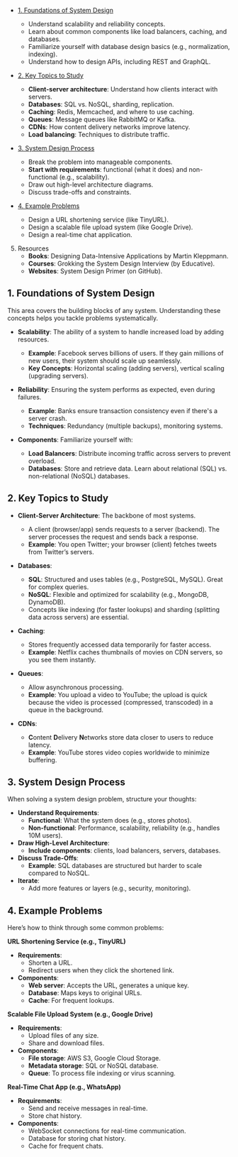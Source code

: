 - [1. Foundations of System Design](#1-foundations-of-system-design)
    - Understand scalability and reliability concepts.
    - Learn about common components like load balancers, caching, and databases.
    - Familiarize yourself with database design basics (e.g., normalization, indexing).
    - Understand how to design APIs, including REST and GraphQL.

- [2. Key Topics to Study](#2-key-topics-to-study)
    - __Client-server architecture__: Understand how clients interact with servers.
    - __Databases__: SQL vs. NoSQL, sharding, replication.
    - __Caching__: Redis, Memcached, and where to use caching.
    - __Queues__: Message queues like RabbitMQ or Kafka.
    - __CDNs__: How content delivery networks improve latency.
    - __Load balancing__: Techniques to distribute traffic.

- [3. System Design Process](#3-system-design-process)
    - Break the problem into manageable components.
    - __Start with requirements__: functional (what it does) and non-functional (e.g., scalability).
    - Draw out high-level architecture diagrams.
    - Discuss trade-offs and constraints.

- [4. Example Problems](#4-example-problems)
    - Design a URL shortening service (like TinyURL).
    - Design a scalable file upload system (like Google Drive).
    - Design a real-time chat application.

5. Resources
    - __Books__: Designing Data-Intensive Applications by Martin Kleppmann.
    - __Courses__: Grokking the System Design Interview (by Educative).
    - __Websites__: System Design Primer (on GitHub).






## 1. __Foundations of System Design__
This area covers the building blocks of any system. Understanding these concepts helps you tackle problems systematically.

- __Scalability__: The ability of a system to handle increased load by adding resources.

    - __Example__: Facebook serves billions of users. If they gain millions of new users, their system should scale up seamlessly.
    - __Key Concepts__: Horizontal scaling (adding servers), vertical scaling (upgrading servers).
- __Reliability__: Ensuring the system performs as expected, even during failures.

    - __Example__: Banks ensure transaction consistency even if there's a server crash.
    - __Techniques__: Redundancy (multiple backups), monitoring systems.
- __Components__: Familiarize yourself with:

    - __Load Balancers__: Distribute incoming traffic across servers to prevent overload.
    - __Databases__: Store and retrieve data. Learn about relational (SQL) vs. non-relational (NoSQL) databases.
## 2. __Key Topics to Study__
- __Client-Server Architecture__: The backbone of most systems.

    - A client (browser/app) sends requests to a server (backend). The server processes the request and sends back a response.
    - __Example__: You open Twitter; your browser (client) fetches tweets from Twitter’s servers.
- __Databases__:

    - __SQL__: Structured and uses tables (e.g., PostgreSQL, MySQL). Great for complex queries.
    - __NoSQL__: Flexible and optimized for scalability (e.g., MongoDB, DynamoDB).
    - Concepts like indexing (for faster lookups) and sharding (splitting data across servers) are essential.
- __Caching__:

    - Stores frequently accessed data temporarily for faster access.
    - __Example__: Netflix caches thumbnails of movies on CDN servers, so you see them instantly.
- __Queues__:

    - Allow asynchronous processing.
    - __Example__: You upload a video to YouTube; the upload is quick because the video is processed (compressed, transcoded) in a queue in the background.
- __CDNs__:

    - **C**ontent **D**elivery **N**etworks store data closer to users to reduce latency.
    - __Example__: YouTube stores video copies worldwide to minimize buffering.
## 3. __System Design Process__
When solving a system design problem, structure your thoughts:

- __Understand Requirements__:
    - __Functional__: What the system does (e.g., stores photos).
    - __Non-functional__: Performance, scalability, reliability (e.g., handles 10M users).
- __Draw High-Level Architecture__:
    - __Include components__: clients, load balancers, servers, databases.
- __Discuss Trade-Offs__:
    - __Example__: SQL databases are structured but harder to scale compared to NoSQL.
- __Iterate__:
    - Add more features or layers (e.g., security, monitoring).
## 4. __Example Problems__
Here’s how to think through some common problems:

__URL Shortening Service (e.g., TinyURL)__
- __Requirements__:
    - Shorten a URL.
    - Redirect users when they click the shortened link.
- __Components__:
    - __Web server__: Accepts the URL, generates a unique key.
    - __Database__: Maps keys to original URLs.
    - __Cache__: For frequent lookups.

__Scalable File Upload System (e.g., Google Drive)__
- __Requirements__:
    - Upload files of any size.
    - Share and download files.
- __Components__:
    - __File storage__: AWS S3, Google Cloud Storage.
    - __Metadata storage__: SQL or NoSQL database.
    - __Queue__: To process file indexing or virus scanning.

__Real-Time Chat App (e.g., WhatsApp)__
- __Requirements__:
    - Send and receive messages in real-time.
    - Store chat history.
- __Components__:
    - WebSocket connections for real-time communication.
    - Database for storing chat history.
    - Cache for frequent chats.




